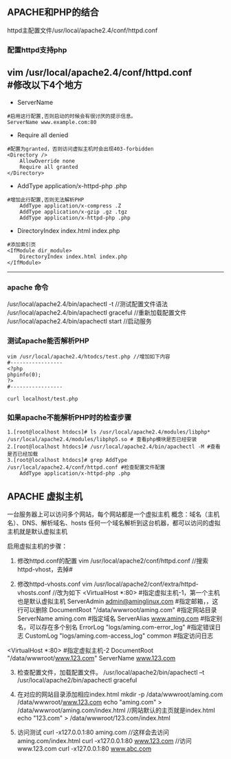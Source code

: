 ## APACHE和PHP的结合
httpd主配置文件/usr/local/apache2.4/conf/httpd.conf

### 配置httpd支持php
vim /usr/local/apache2.4/conf/httpd.conf   
#修改以下4个地方
---------------------
- ServerName  
```
#启用这行配置,否则启动的时候会有很讨厌的提示信息。  
ServerName www.example.com:80 
```

- Require all denied   
```
#配置为granted，否则访问虚拟主机时会出现403-forbidden  
<Directory />
    AllowOverride none
    Require all granted
</Directory>
```

- AddType application/x-httpd-php .php 
```
#增加此行配置,否则无法解析PHP
    AddType application/x-compress .Z
    AddType application/x-gzip .gz .tgz
    AddType application/x-httpd-php .php
```

- DirectoryIndex index.html index.php
```
#添加索引页
<IfModule dir_module>
    DirectoryIndex index.html index.php
</IfModule>
```
---------------------

### apache 命令
/usr/local/apache2.4/bin/apachectl -t //测试配置文件语法  
/usr/local/apache2.4/bin/apachectl graceful //重新加载配置文件  
/usr/local/apache2.4/bin/apachectl start //启动服务  

### 测试apache能否解析PHP
```
vim /usr/local/apache2.4/htodcs/test.php //增加如下内容
#-----------------
<?php
phpinfo(0);
?>
#-----------------

curl localhost/test.php
```

### 如果apache不能解析PHP时的检查步骤
```
1.[root@localhost htdocs]# ls /usr/local/apache2.4/modules/libphp*
/usr/local/apache2.4/modules/libphp5.so # 查看php模块是否已经安装
2.[root@localhost htdocs]# /usr/local/apache2.4/bin/apachectl -M #查看是否已经加载
3.[root@localhost htdocs]# grep AddType /usr/local/apache2.4/conf/httpd.conf #检查配置文件配置
    AddType application/x-httpd-php .php
```

## APACHE 虚拟主机
一台服务器上可以访问多个网站，每个网站都是一个虚拟主机
概念：域名（主机名）、DNS、解析域名、hosts
任何一个域名解析到这台机器，都可以访问的虚拟主机就是默认虚拟主机

启用虚拟主机的步骤：

1. 修改httpd.conf的配置 
vim /usr/local/apache2/conf/httpd.conf //搜索httpd-vhost，去掉#

2. 修改httpd-vhosts.conf
vim /usr/local/apache2/conf/extra/httpd-vhosts.conf //改为如下
<VirtualHost *:80> #指定虚拟主机-1，第一个主机也是默认虚拟主机
    ServerAdmin admin@aminglinux.com  #指定邮箱，，这行可以删除
    DocumentRoot "/data/wwwroot/aming.com"  #指定网站目录
    ServerName aming.com #指定域名
    ServerAlias www.aming.com #指定别名，可以存在多个别名
    ErrorLog "logs/aming.com-error_log" #指定错误日志
    CustomLog "logs/aming.com-access_log" common #指定访问日志
</VirtualHost>

<VirtualHost *:80> #指定虚拟主机-2
    DocumentRoot "/data/wwwroot/www.123.com"
    ServerName www.123.com
</VirtualHost>

3. 检查配置文件，加载配置文件。
 /usr/local/apache2/bin/apachectl –t
 /usr/local/apache2/bin/apachectl graceful

4. 在对应的网站目录添加相应index.html
mkdir -p /data/wwwroot/aming.com  /data/wwwroot/www.123.com 
 echo "aming.com" > /data/wwwroot/aming.com/index.html //网站默认的主页就是index.html   
 echo "123.com" > /data/wwwroot/123.com/index.html 

5. 访问测试
 curl -x127.0.0.1:80 aming.com //这样会去访问aming.com/index.html 
 curl -x127.0.0.1:80 www.123.com //访问www.123.com
 curl -x127.0.0.1:80 www.abc.com

